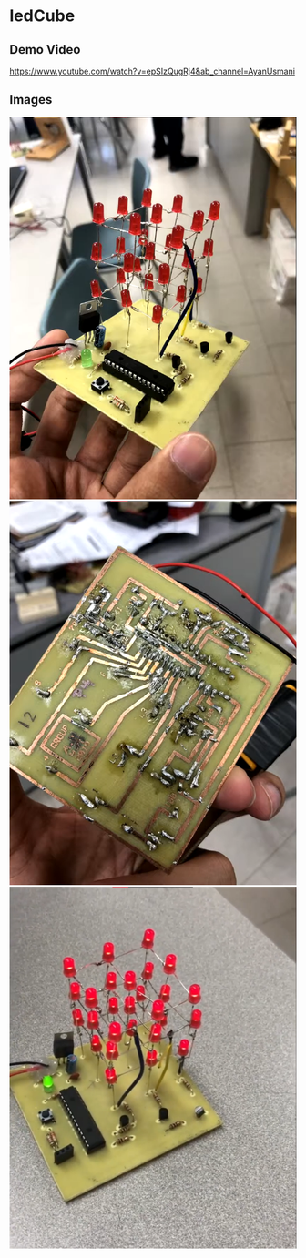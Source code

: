 # ledCube

## Demo Video
https://www.youtube.com/watch?v=epSIzQugRj4&ab_channel=AyanUsmani

## Images

<img src="./pic1.jpeg">

<img src="./pic2.jpeg">

<img src="./pic3.jpeg">
